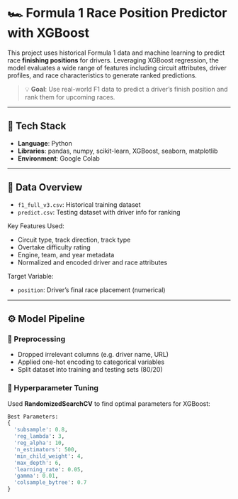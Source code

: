 # 🏎️ Formula 1 Race Position Predictor with XGBoost

This project uses historical Formula 1 data and machine learning to predict race **finishing positions** for drivers. Leveraging XGBoost regression, the model evaluates a wide range of features including circuit attributes, driver profiles, and race characteristics to generate ranked predictions.

> 💡 **Goal**: Use real-world F1 data to predict a driver’s finish position and rank them for upcoming races.

---

## 🔧 Tech Stack

- **Language**: Python  
- **Libraries**: pandas, numpy, scikit-learn, XGBoost, seaborn, matplotlib  
- **Environment**: Google Colab

---

## 📁 Data Overview

- `f1_full_v3.csv`: Historical training dataset  
- `predict.csv`: Testing dataset with driver info for ranking  

Key Features Used:
- Circuit type, track direction, track type
- Overtake difficulty rating
- Engine, team, and year metadata
- Normalized and encoded driver and race attributes

Target Variable:
- `position`: Driver’s final race placement (numerical)

---

## ⚙️ Model Pipeline

### 🔹 Preprocessing
- Dropped irrelevant columns (e.g. driver name, URL)
- Applied one-hot encoding to categorical variables
- Split dataset into training and testing sets (80/20)

### 🔹 Hyperparameter Tuning
Used **RandomizedSearchCV** to find optimal parameters for XGBoost:

```python
Best Parameters:
{
  'subsample': 0.8,
  'reg_lambda': 3,
  'reg_alpha': 10,
  'n_estimators': 500,
  'min_child_weight': 4,
  'max_depth': 6,
  'learning_rate': 0.05,
  'gamma': 0.01,
  'colsample_bytree': 0.7
}
